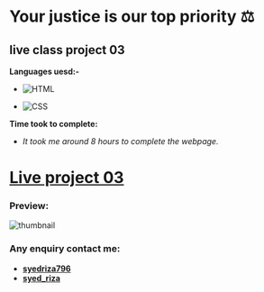 # Your justice is our top priority ⚖ 

## live class project 03

**Languages uesd:-**

- ![HTML](https://img.shields.io/badge/-HTML5-orange)

- ![CSS](https://img.shields.io/badge/-CSS3-green)

**Time took to complete:**

- *It took me around 8 hours to complete the webpage.*

 # [Live project 03](https://bucolic-gecko-ed2512.netlify.app/)

 ### Preview:

![thumbnail](https://user-images.githubusercontent.com/115790586/208294699-a97b7cbe-d9a9-4667-91f4-837357eddd6c.png)

 ### Any enquiry contact me:
 - **[syedriza796](https://www.instagram.com/)**
 - **[syed_riza](https://www.linkedin.com/in/syed-riza-815770246/)**
 

 
